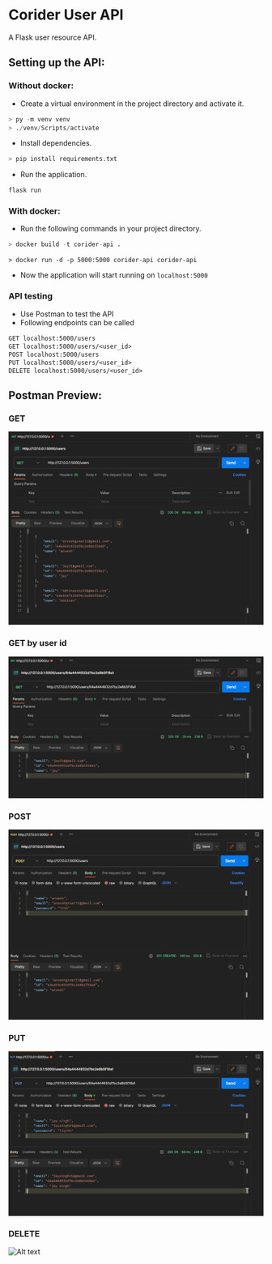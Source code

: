 # Corider User API
A Flask user resource API.
## Setting up the API:

### Without docker:
- Create a virtual environment in the project directory and activate it.
```py
> py -m venv venv
> ./venv/Scripts/activate
```

- Install dependencies.
```py
> pip install requirements.txt
```
- Run the application.
```py
flask run
```

### With docker:
- Run the following commands in your project directory.
```py
> docker build -t corider-api .
```
```
> docker run -d -p 5000:5000 corider-api corider-api
```

- Now the application will start running on `localhost:5000`

### API testing
- Use Postman to test the API
- Following endpoints can be called
```
GET localhost:5000/users
GET localhost:5000/users/<user_id>
POST localhost:5000/users
PUT localhost:5000/users/<user_id>
DELETE localhost:5000/users/<user_id>
```

## Postman Preview:

### GET
![Alt text](./images/image-2.png)

### GET by user id
![Alt text](./images/image-3.png)
### POST
![Alt text](./images/image.png)

### PUT
![Alt text](./images/image-1.png)

### DELETE
![Alt text](image-4.png)